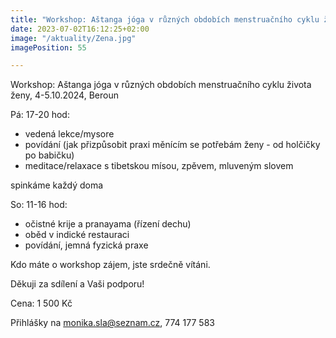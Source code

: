 ```yaml
---
title: "Workshop: Aštanga jóga v různých obdobích menstruačního cyklu života ženy, 4-5.10.2024, Beroun"
date: 2023-07-02T16:12:25+02:00
image: "/aktuality/Zena.jpg"
imagePosition: 55

---
```


Workshop: Aštanga jóga v různých obdobích menstruačního cyklu života ženy, 4-5.10.2024, Beroun

Pá: 17-20 hod:
- vedená lekce/mysore
- povídání (jak přizpůsobit praxi měnícím se potřebám ženy - od holčičky po babičku)
- meditace/relaxace s tibetskou mísou, zpěvem, mluveným slovem

spinkáme každý doma

So: 11-16 hod:
- očistné krije a pranayama (řízení dechu)
- oběd v indické restauraci
- povídání, jemná fyzická praxe

Kdo máte o workshop zájem, jste srdečně vítáni.

Děkuji za sdílení a Vaši podporu!
<!--more-->

Cena: 1 500 Kč

Přihlášky na monika.sla@seznam.cz, 774 177 583
